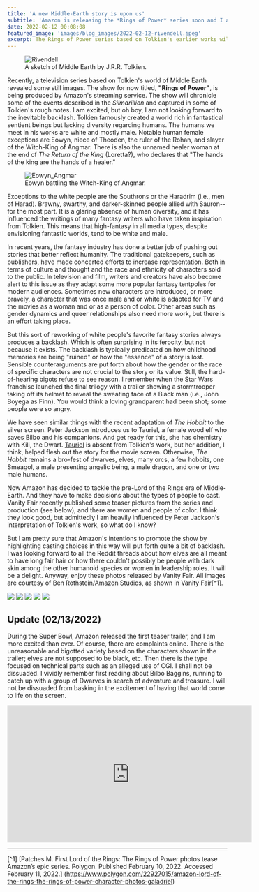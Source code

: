 ```yaml
---
title: 'A new Middle-Earth story is upon us'
subtitle: 'Amazon is releasing the *Rings of Power* series soon and I am excited.'
date: 2022-02-12 00:08:08
featured_image: 'images/blog_images/2022-02-12-rivendell.jpeg'
excerpt: The Rings of Power series based on Tolkien's earlier works will be relased by Amazon for its streating service. But Amazon's creative changes are sure to draw the ire of some fans.
---
```


<figure>
  <img src="{{site.url}}/images/blog_images/2022-02-12-Ringsofpower6.jpeg " alt="Rivendell"/>
  <figcaption>A sketch of Middle Earth by J.R.R. Tolkien.</figcaption>
</figure>


Recently, a television series based on Tolkien's world of Middle Earth revealed some still images. The show for now titled, **"Rings of Power"**, is being produced by Amazon's streaming service. The show will chronicle some of the events described in the *Silmarillion* and captured in some of Tolkien's rough notes. I am excited, but oh boy, I am not looking forward to the inevitable backlash. Tolkien famously created a world rich in fantastical sentient beings but lacking diversity regarding humans. The humans we meet in his works are white and mostly male. Notable human female exceptions are Eowyn, niece of Theoden, the ruler of the Rohan, and slayer of the Witch-King of Angmar. There is also the unnamed healer woman at the end of *The Return of the King* (Loretta?), who declares that "The hands of the king are the hands of a healer."


<figure>
  <img src="{{site.url}}/images/blog_images/2022-02-12-Ringsofpower7.jpeg "alt="Eowyn_Angmar"/>
  <figcaption>Eowyn battling the Witch-King of Angmar.</figcaption>
</figure>

Exceptions to the white people are the Southrons or the Haradrim (i.e., men of Harad). Brawny, swarthy, and darker-skinned people allied with Sauron--for the most part. It is a glaring absence of human diversity, and it has influenced the writings of many fantasy writers who have taken inspiration from  Tolkien. This means that high-fantasy in all media types, despite envisioning fantastic worlds, tend to be white and male.

In recent years, the fantasy industry has done a better job of pushing out stories that better reflect humanity. The traditional gatekeepers, such as publishers, have made concerted efforts to increase representation. Both in terms of culture and thought and the race and ethnicity of characters sold to the public. In television and film, writers and creators have also become alert to this issue as they adapt some more popular fantasy tentpoles for modern audiences. Sometimes new characters are introduced, or more bravely, a character that was once male and or white is adapted for TV and the movies as a woman and or as a person of color. Other areas such as gender dynamics and queer relationships also need more work, but there is an effort taking place.

But this sort of reworking of white people's favorite fantasy stories always produces a backlash. Which is often surprising in its ferocity, but not because it exists. The backlash is typically predicated on how childhood memories are being "ruined" or how the "essence" of a story is lost. Sensible counterarguments are put forth about how the gender or the race of specific characters are not crucial to the story or its value. Still, the hard-of-hearing bigots refuse to see reason. I remember when the Star Wars franchise launched the final trilogy with a trailer showing a stormtrooper taking off its helmet to reveal the sweating face of a Black man (i.e., John Boyega as Finn). You would think a loving grandparent had been shot; some people were so angry. 

We have seen similar things with the recent adaptation of *The Hobbit* to the silver screen. Peter Jackson introduces us to Tauriel, a female wood elf who saves Bilbo and his companions. And get ready for this, she has chemistry with Kili, the Dwarf. [Tauriel](https://en.wikipedia.org/wiki/Tauriel) is absent from Tolkien's work, but her addition, I think, helped flesh out the story for the movie screen. Otherwise, *The Hobbit* remains a bro-fest of dwarves, elves, many orcs, a few hobbits, one Smeagol, a male presenting angelic being, a male dragon, and one or two male humans. 

Now Amazon has decided to tackle the pre-Lord of the Rings era of Middle-Earth. And they have to make decisions about the types of people to cast. Vanity Fair recently published some teaser pictures from the series and production (see below), and there are women and people of color. I think they look good, but admittedly I am heavily influenced by Peter Jackson's interpretation of Tolkien's work, so what do I know?

But I am pretty sure that Amazon's intentions to promote the show by highlighting casting choices in this way will put forth quite a bit of backlash. I was looking forward to all the Reddit threads about how elves are all meant to have long fair hair or how there couldn't possibly be people with dark skin among the other humanoid species or women in leadership roles. It will be a delight. Anyway, enjoy these photos released by Vanity Fair. All images are courtesy of Ben Rothstein/Amazon Studios, as shown in Vanity Fair[^1].

<div class="gallery" data-columns="1">
	<img src="/images/blog_images/2022-02-12-Ringsofpower1.jpeg">
	<img src="/images/blog_images/2022-02-12-Ringsofpower2.jpeg">
	<img src="/images/blog_images/2022-02-12-Ringsofpower3.jpeg">
	<img src="/images/blog_images/2022-02-12-Ringsofpower4.jpeg">
	<img src="/images/blog_images/2022-02-12-Ringsofpower5.jpeg">
</div>

## Update (02/13/2022)
During the Super Bowl, Amazon released the first teaser trailer, and I am more excited than ever. Of course, there are complaints online. There is the unreasonable and bigotted variety based on the characters shown in the trailer; elves are not supposed to be black, etc. Then there is the type focused on technical parts such as an alleged use of CGI. I shall not be dissuaded. I vividly remember first reading about Bilbo Baggins, running to catch up with a group of Dwarves in search of adventure and treasure. I will not be dissuaded from basking in the excitement of having that world come to life on the screen.

<iframe width="560" height="315" src="https://www.youtube.com/embed/v7v1hIkYH24" title="YouTube video player" frameborder="0" allow="accelerometer; autoplay; clipboard-write; encrypted-media; gyroscope; picture-in-picture" allowfullscreen></iframe>



---
[^1]  [Patches M. First Lord of the Rings: The Rings of Power photos tease Amazon’s epic series. Polygon. Published February 10, 2022. Accessed February 11, 2022.] (https://www.polygon.com/22927015/amazon-lord-of-the-rings-the-rings-of-power-character-photos-galadriel)
